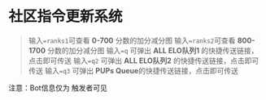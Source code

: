 # 社区指令更新系统

> 输入`=ranks1`可查看 **0-700** 分数的加分减分图
输入`=ranks2`可查看 **800-1700** 分数的加分减分图
输入`=q` 可弹出 **ALL ELO队列1** 的快捷传送链接，点击即可传送
输入`=q2` 可弹出 **ALL ELO队列2** 的快捷传送链接，点击即可传送
输入`=q3` 可弹出 **PUPs Queue**的快捷传送链接，点击即可传送

注意：Bot信息仅为 触发者可见


